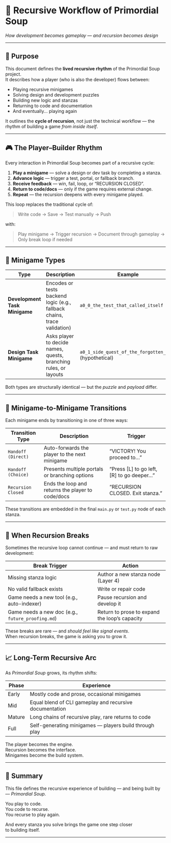 <!-- Save to: storybook_primordial_soup/recursive_workflow.md -->

# 🔁 Recursive Workflow of Primordial Soup  
*How development becomes gameplay — and recursion becomes design*

---

## 🧭 Purpose

This document defines the **lived recursive rhythm** of the Primordial Soup project.  
It describes how a player (who is also the developer) flows between:

- Playing recursive minigames  
- Solving design and development puzzles  
- Building new logic and stanzas  
- Returning to code and documentation  
- And eventually... playing again

It outlines the **cycle of recursion**, not just the technical workflow — the rhythm of building a game *from inside itself*.

---

## 🎮 The Player–Builder Rhythm

Every interaction in Primordial Soup becomes part of a recursive cycle:

1. **Play a minigame** — solve a design or dev task by completing a stanza.
2. **Advance logic** — trigger a test, portal, or fallback branch.
3. **Receive feedback** — win, fail, loop, or “RECURSION CLOSED”.
4. **Return to code/docs** — only if the game requires external change.
5. **Repeat** — the recursion deepens with every minigame played.

This loop replaces the traditional cycle of:

> Write code → Save → Test manually → Push

with:

> Play minigame → Trigger recursion → Document through gameplay → Only break loop if needed

---

## 🧩 Minigame Types

| Type | Description | Example |
|------|-------------|---------|
| **Development Task Minigame** | Encodes or tests backend logic (e.g., fallback chains, trace validation) | `a0_0_the_test_that_called_itself` |
| **Design Task Minigame** | Asks player to decide names, quests, branching rules, or layouts | `a0_1_side_quest_of_the_forgotten_loop` (hypothetical) |

Both types are structurally identical — but the *puzzle* and *payload* differ.

---

## 🔄 Minigame-to-Minigame Transitions

Each minigame ends by transitioning in one of three ways:

| Transition Type | Description | Trigger |
|------------------|-------------|---------|
| `Handoff (Direct)` | Auto-forwards the player to the next minigame | “VICTORY! You proceed to…” |
| `Handoff (Choice)` | Presents multiple portals or branching options | “Press [L] to go left, [R] to go deeper…” |
| `Recursion Closed` | Ends the loop and returns the player to code/docs | “RECURSION CLOSED. Exit stanza.” |

These transitions are embedded in the final `main.py` or `test.py` node of each stanza.

---

## 🧠 When Recursion Breaks

Sometimes the recursive loop cannot continue — and must return to raw development:

| Break Trigger | Action |
|---------------|--------|
| Missing stanza logic | Author a new stanza node (Layer 4) |
| No valid fallback exists | Write or repair code |
| Game needs a new tool (e.g., auto-indexer) | Pause recursion and develop it |
| Game needs a new doc (e.g., `future_proofing.md`) | Return to prose to expand the loop’s capacity |

These breaks are rare — and *should feel like signal events*.  
When recursion breaks, the game is asking you to grow it.

---

## 📈 Long-Term Recursive Arc

As *Primordial Soup* grows, its rhythm shifts:

| Phase | Experience |
|-------|------------|
| Early | Mostly code and prose, occasional minigames |
| Mid | Equal blend of CLI gameplay and recursive documentation |
| Mature | Long chains of recursive play, rare returns to code |
| Full | Self-generating minigames — players build through play |

The player becomes the engine.  
Recursion becomes the interface.  
Minigames become the build system.

---

## 📜 Summary

This file defines the recursive experience of building — and being built by — *Primordial Soup*.

You play to code.  
You code to recurse.  
You recurse to play again.

And every stanza you solve brings the game one step closer  
to building itself.

---
